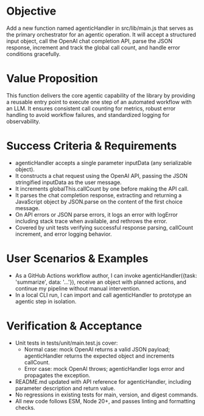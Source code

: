 # Objective
Add a new function named agenticHandler in src/lib/main.js that serves as the primary orchestrator for an agentic operation. It will accept a structured input object, call the OpenAI chat completion API, parse the JSON response, increment and track the global call count, and handle error conditions gracefully.

# Value Proposition
This function delivers the core agentic capability of the library by providing a reusable entry point to execute one step of an automated workflow with an LLM. It ensures consistent call counting for metrics, robust error handling to avoid workflow failures, and standardized logging for observability.

# Success Criteria & Requirements
- agenticHandler accepts a single parameter inputData (any serializable object).
- It constructs a chat request using the OpenAI API, passing the JSON stringified inputData as the user message.
- It increments globalThis.callCount by one before making the API call.
- It parses the chat completion response, extracting and returning a JavaScript object by JSON.parse on the content of the first choice message.
- On API errors or JSON parse errors, it logs an error with logError including stack trace when available, and rethrows the error.
- Covered by unit tests verifying successful response parsing, callCount increment, and error logging behavior.

# User Scenarios & Examples
- As a GitHub Actions workflow author, I can invoke agenticHandler({task: 'summarize', data: '...'}), receive an object with planned actions, and continue my pipeline without manual intervention.
- In a local CLI run, I can import and call agenticHandler to prototype an agentic step in isolation.

# Verification & Acceptance
- Unit tests in tests/unit/main.test.js cover:
  - Normal case: mock OpenAI returns a valid JSON payload; agenticHandler returns the expected object and increments callCount.
  - Error case: mock OpenAI throws; agenticHandler logs error and propagates the exception.
- README.md updated with API reference for agenticHandler, including parameter description and return value.
- No regressions in existing tests for main, version, and digest commands.
- All new code follows ESM, Node 20+, and passes linting and formatting checks.

